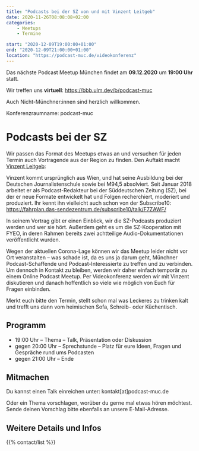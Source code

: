 ```yaml
---
title: "Podcasts bei der SZ von und mit Vinzent Leitgeb"
date: 2020-11-26T08:08:08+02:00
categories:
    - Meetups
    - Termine

start: "2020-12-09T19:00:00+01:00"
end: "2020-12-09T21:00:00+01:00"
location: "https://podcast-muc.de/videokonferenz"
---
```

Das nächste Podcast Meetup München findet am
__09.12.2020__
um
__19:00 Uhr__
statt.

Wir treffen uns __virtuell__:
https://bbb.ulm.dev/b/podcast-muc

Auch Nicht-Münchner:innen sind herzlich willkommen.

Konferenzraumname: podcast-muc

# Podcasts bei der SZ

Wir passen das Format des Meetups etwas an und versuchen für jeden Termin auch Vortragende aus der Region zu finden. Den Auftakt macht [Vinzent Leitgeb](https://twitter.com/VinzentLeitgeb):

Vinzent kommt ursprünglich aus Wien, und hat seine Ausbildung bei der Deutschen Journalistenschule sowie bei M94,5 absolviert.
Seit Januar 2018 arbeitet er als Podcast-Redakteur bei der Süddeutschen Zeitung (SZ), bei der er neue Formate entwickelt hat und Folgen recherchiert, moderiert und produziert.
Ihr kennt ihn vielleicht auch schon von der Subscribe10: https://fahrplan.das-sendezentrum.de/subscribe10/talk/F7ZAWF/

In seinem Vortrag gibt er einen Einblick, wir die SZ-Podcasts produziert werden und wer sie hört. Außerdem geht es um die SZ-Kooperation mit FYEO, in deren Rahmen bereits zwei achtteilige Audio-Dokumentationen veröffentlicht wurden.

Wegen der aktuellen Corona-Lage können wir das Meetup leider nicht vor Ort veranstalten – was schade ist, da es uns ja darum geht, Münchner Podcast-Schaffende und Podcast-Interessierte zu treffen und zu verbinden.
Um dennoch in Kontakt zu bleiben, werden wir daher einfach temporär zu einem Online Podcast Meetup.
Per Videokonferenz werden wir mit Vinzent diskutieren und danach hoffentlich so viele wie möglich von Euch für Fragen einbinden.

Merkt euch bitte den Termin, stellt schon mal was Leckeres zu trinken kalt und trefft uns dann vom heimischen Sofa, Schreib- oder Küchentisch.

## Programm

- 19:00 Uhr – Thema – Talk, Präsentation oder Diskussion
- gegen 20:00 Uhr – Sprechstunde – Platz für eure Ideen, Fragen und Gespräche rund ums Podcasten
- gegen 21:00 Uhr – Ende


## Mitmachen

Du kannst einen Talk einreichen unter: kontakt[at]podcast-muc.de

Oder ein Thema vorschlagen, worüber du gerne mal etwas hören möchtest. Sende deinen Vorschlag bitte ebenfalls an unsere E-Mail-Adresse.


## Weitere Details und Infos

{{% contact/list %}}

